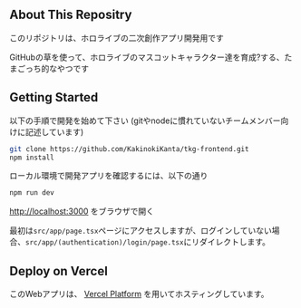 ## About This Repositry

このリポジトリは、ホロライブの二次創作アプリ開発用です

GitHubの草を使って、ホロライブのマスコットキャラクター達を育成?する、たまごっち的なやつです

## Getting Started

以下の手順で開発を始めて下さい (gitやnodeに慣れていないチームメンバー向けに記述しています)

```bash
git clone https://github.com/KakinokiKanta/tkg-frontend.git
npm install
```

ローカル環境で開発アプリを確認するには、以下の通り

```bash
npm run dev
```

[http://localhost:3000](http://localhost:3000) をブラウザで開く

最初は`src/app/page.tsx`ページにアクセスしますが、ログインしていない場合、`src/app/(authentication)/login/page.tsx`にリダイレクトします。

## Deploy on Vercel

このWebアプリは、 [Vercel Platform](https://vercel.com/new?utm_medium=default-template&filter=next.js&utm_source=create-next-app&utm_campaign=create-next-app-readme)
を用いてホスティングしています。
